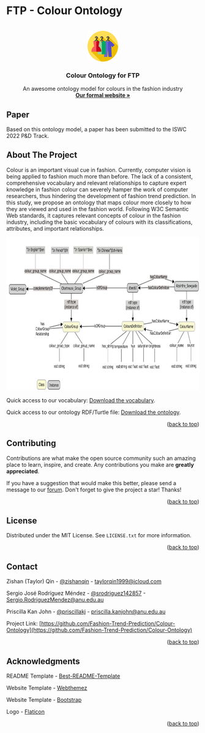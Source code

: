 # FTP - Colour Ontology
<div id="top"></div>



<!-- PROJECT LOGO -->
<br />
<div align="center">
  <a href="https://github.com/Fashion-Trend-Prediction/Colour-Ontology">
    <img src="images/logo.png" alt="Logo" width="80" height="80">
  </a>

  <h3 align="center">Colour Ontology for FTP</h3>

  <p align="center">
    An awesome ontology model for colours in the fashion industry
    <br />
    <a href="https://Fashion-Trend-Prediction.github.io"><strong>Our formal website »</strong></a>
  </p>
</div>

<!-- PAPER -->
## Paper
Based on this ontology model, a paper has been submitted to the ISWC 2022 P&D Track.


<!-- ABOUT THE PROJECT -->
## About The Project
Colour is an important visual cue in fashion. Currently, computer vision is being applied to fashion much more than before. The lack
of a consistent, comprehensive vocabulary and relevant relationships to capture expert knowledge in fashion colour can severely hamper the work
of computer researchers, thus hindering the development of fashion trend prediction. In this study, we propose an ontology that maps colour more
closely to how they are viewed and used in the fashion world. Following W3C Semantic Web standards, it captures relevant concepts of colour in
the fashion industry, including the basic vocabulary of colours with its classifications, attributes, and important relationships.
<div align="center">
  <a href="https://github.com/Fashion-Trend-Prediction/Colour-Ontology">
    <img src="images/CMap.png" alt="CMap" width="1500" height="400">
  </a>
</div>

Quick access to our vocabulary: <a href="files/vocabulary.csv" download>Download the vocabulary</a>. 

Quick access to our ontology RDF/Turtle file: <a href="files/ontology.ttl" download>Download the ontology</a>. 

<p align="right">(<a href="#top">back to top</a>)</p>


<!-- CONTRIBUTING -->
## Contributing

Contributions are what make the open source community such an amazing place to learn, inspire, and create. Any contributions you make are **greatly appreciated**.

If you have a suggestion that would make this better, please send a message to our [forum](https://groups.google.com/g/colour-ontology-for-ftp?pli=1). Don't forget to give the project a star! Thanks!

<p align="right">(<a href="#top">back to top</a>)</p>



<!-- LICENSE -->
## License

Distributed under the MIT License. See `LICENSE.txt` for more information.

<p align="right">(<a href="#top">back to top</a>)</p>



<!-- CONTACT -->
## Contact

Zishan (Taylor) Qin - [@zishanqin](https://github.com/zishanqin) - taylorqin1999@icloud.com

Sergio José Rodríguez Méndez - [@srodriguez142857](https://w3id.org/people/sergio) - Sergio.RodriguezMendez@anu.edu.au

Priscilla Kan John - [@priscillakj](https://comp.anu.edu.au/people/priscilla-kan-john) - priscilla.kanjohn@anu.edu.au

Project Link: [https://github.com/Fashion-Trend-Prediction/Colour-Ontology](https://github.com/Fashion-Trend-Prediction/Colour-Ontology)

<p align="right">(<a href="#top">back to top</a>)</p>



<!-- ACKNOWLEDGMENTS -->
## Acknowledgments

README Template - [Best-README-Template](https://github.com/othneildrew/Best-README-Template)

Website Template - [Webthemez](http://webthemez.com)

Website Template - [Bootstrap](http://getbootstrap.com)

Logo - [Flaticon](https://www.flaticon.com/search?word=fashion)

<p align="right">(<a href="#top">back to top</a>)</p>
